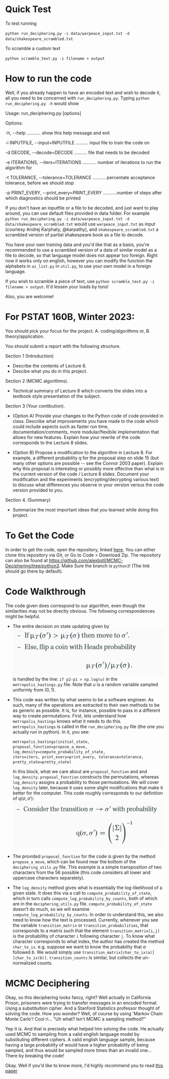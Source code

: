 Quick Test
==========

To test running

`python run_deciphering.py -i data/warpeace_input.txt -d data/shakespeare_scrambled.txt` 

To scramble a custom text

`python scramble_text.py -i filename > output`

How to run the code
===================

Well, if you already happen to have an encoded text and wish to decode it, all you need to be concerned with `run_deciphering.py`.
Typing `python run_deciphering.py -h` would show

Usage: run_deciphering.py [options]

Options:

  -h, --help ........... show this help message and exit

  -i INPUTFILE, --input=INPUTFILE .......... input file to train the code on

  -d DECODE, --decode=DECODE .......... file that needs to be decoded

  -e ITERATIONS, --iters=ITERATIONS ........... number of iterations to run the algorithm for

  -t TOLERANCE, --tolerance=TOLERANCE .......... percentate acceptance tolerance, before we should stop

  -p PRINT_EVERY, --print_every=PRINT_EVERY ...........number of steps after which diagnostics should be printed

If you don't have an inputfile or a file to be decoded, and just want to play around, you can use default files provided in data folder. For example `python run_deciphering.py -i data/warpeace_input.txt -d data/shakespeare_scrambled.txt` would use `warpeace_input.txt` as input (courtesy Andrej Karphaty, @karpathy), and `shakespeare_scrambled.txt` a scrambled version of partial shakespeare book as a file to decode.

You have your own training data and you'd like that as a basis, you're recommended to use a scrambled version of a data of similar model as a file to decode, so that language model does not appear too foreign. Right now it works only on english, however you can modify the function the alphabets in `az_list.py` in `util.py`, to use your own model in a foreign language. 

If you wish to scramble a piece of text, use `python scramble_text.py -i filename > output`. It'd lessen your loads by tons! 

Also, you are welcome!

For PSTAT 160B, Winter 2023:
============================
You should pick your focus for the project.
A. coding/algorithms or,
B. theory/application.

You should submit a report with the following structure.

Section 1 (Introduction)

* Describe the contents of Lecture 8.
* Descibe what you do in this project.

Section 2 (MCMC algorithms). 
* Technical summary of Lecture 8 which converts the slides 
into a textbook style presentation of the subject.

Section 3 (Your contibution). 

* (Option A) Provide your changes to the Python code of code provided 
in class. Describe what improvements you have made to the code which 
could include aspects such as faster run time, documentation/comments, 
more modular/flexibile implementation that allows for new features.
Explain how your rewrite of the code corresponds to the Lecture 8 slides.

* (Option B) Propose a modification to the algorithm in Lecture 8.
For example, a different probability q for the proposal step on slide 15
(but many other options are possible -- see the Connor 2003 paper).
Explain why this proposal is interesting or possibly more effective than
what is in the current version of the code / Lecture 8 slides.
Document your modification and the experiments (encrypting/decrypting 
various text) to discuss what differences you observe in your version
versus the code version provided to you.

Section 4. (Summary)

* Summarize the most important ideas that you learned while doing
this project.

To Get the Code
=================
In order to get the code, open the repository, linked [here](https://github.com/alexbstl/MCMC-Deciphering/tree/python3). You can either clone this repository via Git, or Go to Code > Download Zip.  The repository can also be found at https://github.com/alexbstl/MCMC-Deciphering/tree/python3.  Make Sure the branch is `python3`! (The link should go there by default).


Code Walkthrough
============================
The code given does correspond to our algorithm, even though the similarities may not be directly obvious.  The following correspondences might be helpful.

* The entire decision on state updating given by  
![state_decision](images/state_decision.png)  
is handled by the line: `if p2-p1 > np.log(u)` in the `metropolis_hastings.py` file.  Note that $u$ is a random variable sampled uniformly from $(0,1)$.

* This code was written by what seems to be a software engineer.  As such, many of the operations are extracted to their own methods to be as generic as possible.  It is, for instance, possible to pass in a different way to create permutations.  First, lets understand how `metropolis_hastings` knows what it needs to do this.  `metropolis_hastings` is called in the `run_deciphering.py` file (the one you actually run in python).  In it, you see: 

  ```python3
  metropolis_hastings(initial_state, proposal_function=propose_a_move, log_density=compute_probability_of_state, 
  iters=iters, print_every=print_every, tolerance=tolerance, pretty_state=pretty_state)
  ```
  In this block, what we care about are `proposal_function` and and `log_density`.  `proposal_function` constructs the permutations, whereas `log_density` assigns a probability to those permutations.  We will cover `log_density` later, because it uses some slight modifications that make it better for the computer. This code roughly corresponds to our definition of $q(\sigma,\sigma')$:
  ![q_prob](images/q_prob.png)

* The provided `proposal_function` for the code is given by the method `propose_a_move`, which can be found near the bottom of the `deciphering_utils.py` file.  This example is a simple transposition of two characters from the 56 possible (this code considers all lower and uppercase characters separately).

* The `log_density` method gives what is essentially the log-likelihood of a given state.  It does this via a call to `compute_probability_of_state`, which in turn calls `compute_log_probability_by_counts`, both of which are in the `deciphering_utils.py` file.  `compute_probability_of_state` doesn't do much, so we will examine `compute_log_probability_by_counts`.  In order to understand this, we also need to know how the text is processed.  Currently, whenever you see the variable `transition_matrix` or `transition_probabilities`, that corresponds to a matrix such that the element `transition_matrix[i,j]` is the probabilitiy of character `i` following character `j`.  To know what character corresponds to what index, the author has created the method `char_to_ix`. e.g. suppose we want to know the probability that $a$ followed $b$.  We would simply use `transition_matrix[char_to_ix(a)][char_to_ix(b)]`.  `transition_counts` is similar, but collects the un-normalized counts.  






MCMC Deciphering
================

Okay, so this deciphering looks fancy, right? Well actually in California Prison, prisoners were trying to transfer messages in an encoded format. Using a substituition cipher. And a Stanford Statistics professor thought of solving the code. How you wonder? Well, of course by using 'Markov Chain Monte Carlo'! Cool ri... "Uh what? Isn't MCMC a sampling method?"

Yep it is. And that is precisely what helped him solving the code. He actually used MCMC to sampling from a valid english language model by substituting different ciphers. A valid english language sample, because having a large probability of would have a higher probability of being sampled, and thus would be sampled more times than an invalid one... There by breaking the code!

Okay. Well if you'd like to know more, I'd highly recommend you to read [this paper](http://www-users.york.ac.uk/~sbc502/decode.pdf)





<!-- TODO
====

I have a few ideas to test by modifying and trying different language probability models, as basis. Also since right now it works only on codes based on substituition ciphers I'd like to see if I can figure out a way to use the same model for  -->
